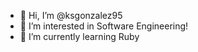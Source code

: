 - 👋 Hi, I’m @ksgonzalez95
- 👀 I’m interested in Software Engineering! 
- 🌱 I’m currently learning Ruby

<!---
ksgonzalez95/ksgonzalez95 is a ✨ special ✨ repository because its `README.md` (this file) appears on your GitHub profile.
You can click the Preview link to take a look at your changes.
--->
